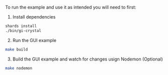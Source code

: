 To run the example and use it as intended you will need to first:

1. Install dependencies

```bash
shards install
./bin/gi-crystal
```
2. Run the GUI example

```bash
make build
```

3. Build the GUI example and watch for changes usign Nodemon (Optional)

```bash
make nodemon
```